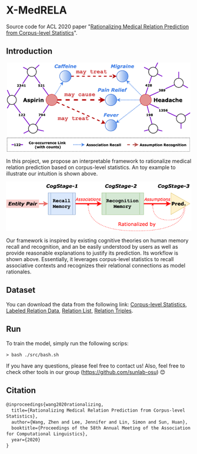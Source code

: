 # X-MedRELA
Source code for ACL 2020 paper "[Rationalizing Medical Relation Prediction from Corpus-level Statistics](https://zhenwang9102.github.io/pdf/ACL2020_ZW_X_MedRELA.pdf)".

## Introduction


<p align="center">
<img src="toy_example.png" alt="a toy example" width="500" title="A Toy Example"/>
</p>

In this project, we propose an interpretable framework to rationalize medical relation prediction based on corpus-level statistics. An toy example to illustrate our intuition is shown above.

<p align="center">
<img src="framwork_workflow.png" alt="workflow" width="550" title="Framework Workflow"/>
</p>

Our framework is inspired by existing cognitive theories on human memory recall and recognition, and an be easily understood by users as well as provide reasonable explanations to justify its prediction. Its workflow is shown above. Essentially, it leverages corpus-level statistics to recall associative contexts and recognizes their relational connections as model rationales.

## Dataset
You can download the data from the following link: [Corpus-level Statistics](https://drive.google.com/file/d/1nwVPdxP1p7NkrD6N3isSGTL2iJtv9r8u/view?usp=sharing), [Labeled Relation Data](https://drive.google.com/file/d/1iqT8oswl3E9-c8Iirv7UAKD5GgQIhlT8/view?usp=sharing), [Relation List](https://drive.google.com/file/d/10ijyAY0OXCCVEXP4n5clRpMpKMc6eMCb/view?usp=sharing), [Relation Triples](https://drive.google.com/file/d/1TXVcAzzH7fq1kAH7B3PWfeWwgRhh_c_b/view?usp=sharing).

## Run
To train the model, simply run the following scrips:
```
> bash ./src/bash.sh
```

If you have any questions, please feel free to contact us! Also, feel free to check other tools in our group (https://github.com/sunlab-osu) 😊

## Citation
```
@inproceedings{wang2020rationalizing,
  title={Rationalizing Medical Relation Prediction from Corpus-level Statistics},
  author={Wang, Zhen and Lee, Jennifer and Lin, Simon and Sun, Huan},
  booktitle={Proceedings of the 58th Annual Meeting of the Association for Computational Linguistics},
  year={2020}
}
```
